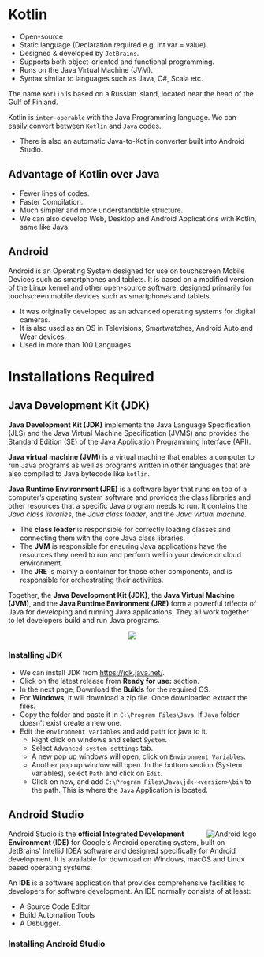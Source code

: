 # Kotlin

- Open-source
- Static language (Declaration required e.g. int var = value).
- Designed & developed by `JetBrains`.
- Supports both object-oriented and functional programming.
- Runs on the Java Virtual Machine (JVM).
- Syntax similar to languages such as Java, C#, Scala etc.

The name `Kotlin` is based on a Russian island, located near the head of the Gulf of Finland.

Kotlin is `inter-operable` with the Java Programming language. We can easily convert between `Kotlin` and `Java` codes.
- There is also an automatic Java-to-Kotlin converter built into Android Studio.

## Advantage of Kotlin over Java
- Fewer lines of codes.
- Faster Compilation.
- Much simpler and more understandable structure.
- We can also develop Web, Desktop and Android Applications with Kotlin, same like Java.

## Android
Android is an Operating System designed for use on touchscreen Mobile Devices such as smartphones and tablets. It is based on a modified version of the Linux kernel and other open-source software, designed primarily for touchscreen mobile devices such as smartphones and tablets.
- It was originally developed as an advanced operating systems for digital cameras.
- It is also used as an OS in Televisions, Smartwatches, Android Auto and Wear devices.
- Used in more than 100 Languages.

# Installations Required

## Java Development Kit (JDK)

**Java Development Kit (JDK)** implements the Java Language Specification (JLS) and the Java Virtual Machine Specification (JVMS) and provides the Standard Edition (SE) of the Java Application Programming Interface (API).

**Java virtual machine (JVM)** is a virtual machine that enables a computer to run Java programs as well as programs written in other languages that are also compiled to Java bytecode like `kotlin`.

**Java Runtime Environment (JRE)** is a software layer that runs on top of a computer’s operating system software and provides the class libraries and other resources that a specific Java program needs to run. It contains the *Java class libraries*, the *Java class loader*, and the *Java virtual machine*.
- The **class loader** is responsible for correctly loading classes and connecting them with the core Java class libraries.
- The **JVM** is responsible for ensuring Java applications have the resources they need to run and perform well in your device or cloud environment.
- The **JRE** is mainly a container for those other components, and is responsible for orchestrating their activities.

Together, the **Java Development Kit (JDK)**, the **Java Virtual Machine (JVM)**, and the **Java Runtime Environment (JRE)** form a powerful trifecta of Java for developing and running Java applications. They all work together to let developers build and run Java programs. 

<p align="center">
  <img src="https://user-images.githubusercontent.com/110366380/207308467-42bb57c7-9928-4830-b26a-a8fd3fc3283b.png">
</p>

### Installing JDK

- We can install JDK from https://jdk.java.net/.
- Click on the latest release from **Ready for use:** section.
- In the next page, Download the **Builds** for the required OS.
- For **Windows**, it will download a zip file. Once downloaded extract the files.
- Copy the folder and paste it in `C:\Program Files\Java`. If `Java` folder doesn't exist create a new one.
- Edit the `environment variables` and add path for java to it.
  -  Right click on windows and select `System`.
  -  Select `Advanced system settings` tab.
  -  A new pop up windows will open, click on `Environment Variables`.
  -  Another pop up window will open. In the bottom section (System variables), select `Path` and click on `Edit`.
  -  Click on new, and add `C:\Program Files\Java\jdk-<version>\bin` to the path. This is where the `Java` Application is located.

## Android Studio

<img align="right" title="Android logo" src="https://user-images.githubusercontent.com/110366380/207345087-51ac667f-1dd0-4844-9193-59afa6358172.png">

Android Studio is the **official Integrated Development Environment (IDE)** for Google's Android operating system, built on JetBrains' IntelliJ IDEA software and designed specifically for Android development. It is available for download on Windows, macOS and Linux based operating systems.

An **IDE** is a software application that provides comprehensive facilities to developers for software development. An IDE normally consists of at least:
- A Source Code Editor
- Build Automation Tools
- A Debugger.

### Installing Android Studio
